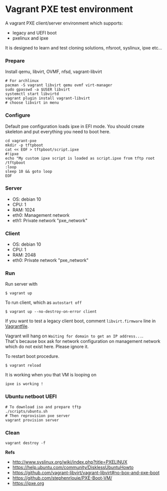 # Vagrant PXE test environment

A vagrant PXE client/server environment which supports:
- legacy and UEFI boot  
- pxelinux and ipxe  

It is designed to learn and test cloning solutions, nfsroot, syslinux, ipxe etc...

### Prepare

Install qemu, libvirt, OVMF, nfsd, vagrant-libvirt
```
# For archlinux
pacman -S vagrant libvirt qemu ovmf virt-manager
sudo gpasswd -a $USER libvirt
systemctl start libvirtd
vagrant plugin install vagrant-libvirt
# choose libvirt in menu
```

### Configure

Default pxe configuration loads ipxe in EFI mode.
You should create skeleton and put everything you need to boot here.  
```
cd vagrant-pxe
mkdir -p tftpboot
cat << EOF > tftpboot/script.ipxe
#!ipxe
echo "My custom ipxe script is loaded as script.ipxe from tftp root /tftpboot
:loop
sleep 10 && goto loop
EOF
```

### Server

- OS: debian 10  
- CPU: 1  
- RAM: 1024  
- eth0: Management network  
- eth1: Private network "pxe_network"  

### Client

- OS: debian 10  
- CPU: 1  
- RAM: 2048  
- eth0: Private network "pxe_network"  

### Run

Run server with
```
$ vagrant up
```

To run client, which as ``autostart off``
```
$ vagrant up --no-destroy-on-error client
```
If you want to test a legacy client boot, comment ``libvirt.firmware`` line in [Vagrantfile](Vagrantfile).

Vagrant will hang on ``Waiting for domain to get an IP address...``.  
That's because box ask for network configuration on management network which do not exist here. Please ignore it.  

To restart boot procedure.
```
$ vagrant reload
```
It is working when you that VM is looping on
```
ipxe is working !
```

### Ubuntu netboot UEFI

```
# To download iso and prepare tftp
./scripts/ubuntu.sh
# Then reprovision pxe server
vagrant provision server
```

### Clean
```
vagrant destroy -f
```

**Refs**

- http://www.syslinux.org/wiki/index.php?title=PXELINUX
- https://help.ubuntu.com/community/DisklessUbuntuHowto
- https://github.com/vagrant-libvirt/vagrant-libvirt#no-box-and-pxe-boot
- https://github.com/stephenrlouie/PXE-Boot-VM/  
- https://ipxe.org

